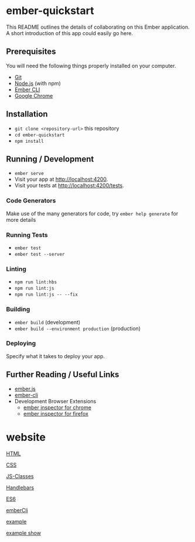 # ember-quickstart

This README outlines the details of collaborating on this Ember application.
A short introduction of this app could easily go here.

## Prerequisites

You will need the following things properly installed on your computer.

* [Git](https://git-scm.com/)
* [Node.js](https://nodejs.org/) (with npm)
* [Ember CLI](https://ember-cli.com/)
* [Google Chrome](https://google.com/chrome/)

## Installation

* `git clone <repository-url>` this repository
* `cd ember-quickstart`
* `npm install`

## Running / Development

* `ember serve`
* Visit your app at [http://localhost:4200](http://localhost:4200).
* Visit your tests at [http://localhost:4200/tests](http://localhost:4200/tests).

### Code Generators

Make use of the many generators for code, try `ember help generate` for more details

### Running Tests

* `ember test`
* `ember test --server`

### Linting

* `npm run lint:hbs`
* `npm run lint:js`
* `npm run lint:js -- --fix`

### Building

* `ember build` (development)
* `ember build --environment production` (production)

### Deploying

Specify what it takes to deploy your app.

## Further Reading / Useful Links

* [ember.js](https://emberjs.com/)
* [ember-cli](https://ember-cli.com/)
* Development Browser Extensions
  * [ember inspector for chrome](https://chrome.google.com/webstore/detail/ember-inspector/bmdblncegkenkacieihfhpjfppoconhi)
  * [ember inspector for firefox](https://addons.mozilla.org/en-US/firefox/addon/ember-inspector/)

# website

[HTML](https://developer.mozilla.org/en-US/docs/Learn/Getting_started_with_the_web/HTML_basics)  

[CSS](https://developer.mozilla.org/en-US/docs/Learn/CSS/First_steps)  

[JS-Classes](https://developer.mozilla.org/en-US/docs/Web/JavaScript/Reference/Classes)  

[Handlebars](https://handlebarsjs.com/guide/) 

[ES6](https://ponyfoo.com/articles/es6)  

[emberCli](http://ember-cli-deploy.com)  

[example](https://github.com/ember-learn/super-rentals/tree/super-rentals-tutorial-output)  

[example show](https://ember-super-rentals.netlify.app)  